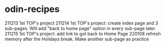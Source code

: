 # odin-recipes
211213 1st TOP's project
211214 1st TOP's project: create index page and 3 sub-pages. Will add "back to home page" option in every sub-page later.
211215 1st TOP's project: add link to got back to Home Page
220108 refresh memory after the Holidays break. Make another sub-page as practice
